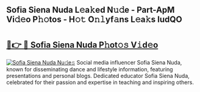 ## Sofia Siena Nuda L𝚎a𝚔ed N𝚞𝚍e - Part-ApM Vi𝚍𝚎o P𝚑𝚘tos - H𝚘𝚝 O𝚗𝚕yf𝚊ns L𝚎a𝚔s IudQO

# <h2><a href="http://kf9ssn.oniu.top/?m=Sofia+Siena+Nuda">🔗👉 🔴 Sofia Siena Nuda P𝚑ot𝚘𝚜 V𝚒d𝚎o</a></h2>

[![Sofia Siena Nuda Nu𝚍e𝚜](https://i.imgur.com/0qMVB7G.gif)](http://kf9ssn.oniu.top/?m=Sofia+Siena+Nuda)
Social media influencer Sofia Siena Nuda, known for disseminating dance and lifestyle information, featuring presentations and personal blogs. Dedicated educator Sofia Siena Nuda, celebrated for their passion and expertise in teaching and inspiring others.  
